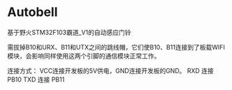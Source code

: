 # Autobell
基于野火STM32F103霸道_V1的自动感应门铃

需拔掉B10和URX、B11和UTX之间的跳线帽，它们使B10、B11连接到了板载WIFI模块，会影响同样使用这两个引脚的通信模块正常工作。

连接方式：
VCC连接开发板的5V供电，GND连接开发板的GND。
RXD 连接 PB10
TXD 连接 PB11
